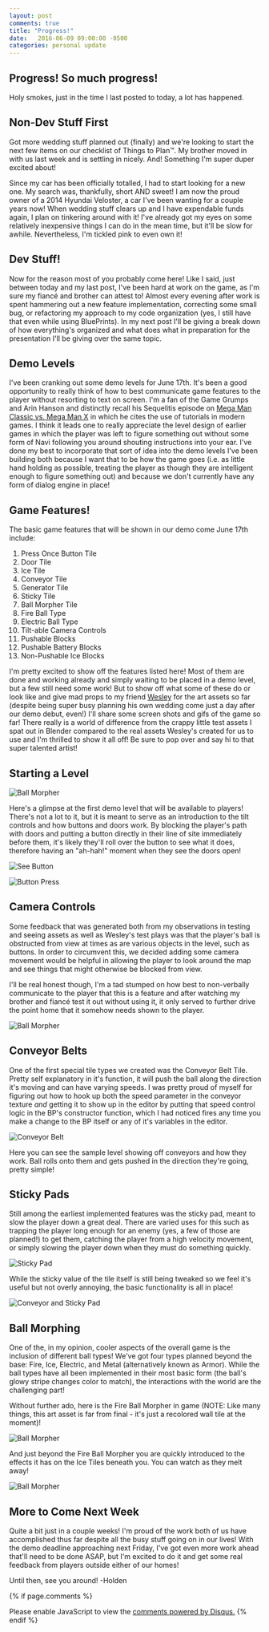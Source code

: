 ```yaml
---
layout: post
comments: true
title: "Progress!"
date:   2016-06-09 09:00:00 -0500
categories: personal update
---
```

Progress! So much progress!
---------------------------
Holy smokes, just in the time I last posted to today, a lot has happened.
 
Non-Dev Stuff First
-------------------
Got more wedding stuff planned out (finally) and we're looking to start the next few items on our checklist of Things
to Plan™. My brother moved in with us last week and is settling in nicely. And! Something I'm super duper excited about!

Since my car has been officially totalled, I had to start looking for a new one. My search was, thankfully, short AND sweet!
I am now the proud owner of a 2014 Hyundai Veloster, a car I've been wanting for a couple years now! When wedding stuff 
clears up and I have expendable funds again, I plan on tinkering around with it! I've already got my eyes on some relatively
inexpensive things I can do in the mean time, but it'll be slow for awhile. Nevertheless, I'm tickled pink to even own it!

Dev Stuff!
----------
Now for the reason most of you probably come here! Like I said, just between today and my last post, I've been hard at work
on the game, as I'm sure my fiancé and brother can attest to! Almost every evening after work is spent hammering out a
new feature implementation, correcting some small bug, or refactoring my approach to my code organization (yes, I still
have that even while using BluePrints). In my next post I'll be giving a break down of how everything's organized and
what does what in preparation for the presentation I'll be giving over the same topic.

Demo Levels
-----------
I've been cranking out some demo levels for June 17th. It's been a good opportunity to really think of how to best communicate
game features to the player without resorting to text on screen. I'm a fan of the Game Grumps and Arin Hanson and distinctly 
recall his Sequelitis episode on [Mega Man Classic vs. Mega Man X](https://www.youtube.com/watch?v=8FpigqfcvlM) in which 
he cites the use of tutorials in modern games. I think it leads one to really appreciate the level design of earlier games
in which the player was left to figure something out without some form of Navi following you around shouting instructions
into your ear. I've done my best to incorporate that sort of idea into the demo levels I've been building both because
I want that to be how the game goes (i.e. as little hand holding as possible, treating the player as though they are
intelligent enough to figure something out) and because we don't currently have any form of dialog engine in place!

Game Features!
--------------
The basic game features that will be shown in our demo come June 17th include:

1. Press Once Button Tile
2. Door Tile
3. Ice Tile
4. Conveyor Tile
5. Generator Tile
6. Sticky Tile
7. Ball Morpher Tile
8. Fire Ball Type
9. Electric Ball Type
10. Tilt-able Camera Controls
11. Pushable Blocks
12. Pushable Battery Blocks
13. Non-Pushable Ice Blocks

I'm pretty excited to show off the features listed here! Most of them are done and working already and simply waiting
to be placed in a demo level, but a few still need some work! But to show off what some of these do or look like and 
give mad props to my friend [Wesley](http://wesleypaquettedesigns.com/) for the art assets so far (despite being super
busy planning his own wedding come just a day after our demo debut, even!) I'll share some screen shots and gifs of
the game so far! There really is a world of difference from the crappy little test assets I spat out in Blender compared
to the real assets Wesley's created for us to use and I'm thrilled to show it all off! Be sure to pop over and say hi to
that super talented artist!

Starting a Level
----------------

![Ball Morpher](../../../../../../images/2016_06_09/gameStart.jpg)

Here's a glimpse at the first demo level that will be available to players! There's not a lot to it, but it is meant to
serve as an introduction to the tilt controls and how buttons and doors work. By blocking the player's path with doors
and putting a button directly in their line of site immediately before them, it's likely they'll roll over the button
to see what it does, therefore having an "ah-hah!" moment when they see the doors open!

![See Button](../../../../../../images/2016_06_09/seeButton.png)

![Button Press](../../../../../../images/2016_06_09/buttonPress.png)

Camera Controls
---------------
Some feedback that was generated both from my observations in testing and seeing assets as well as Wesley's test plays was
that the player's ball is obstructed from view at times as are various objects in the level, such as buttons. In order to
circumvent this, we decided adding some camera movement would be helpful in allowing the player to look around the map
and see things that might otherwise be blocked from view. 

I'll be real honest though, I'm a tad stumped on how best to non-verbally communicate to the player that this is a feature
and after watching my brother and fiancé test it out without using it, it only served to further drive the point home that
it somehow needs shown to the player.

![Ball Morpher](../../../../../../images/2016_06_09/cameraMovement.gif)

Conveyor Belts
--------------
One of the first special tile types we created was the Conveyor Belt Tile. Pretty self explanatory in it's function, it 
will push the ball along the direction it's moving and can have varying speeds. I was pretty proud of myself for figuring 
out how to hook up both the speed parameter in the conveyor texture *and* getting it to show up in the editor by putting 
that speed control logic in the BP's constructor function, which I had noticed fires any time you make a change to the BP
itself or any of it's variables in the editor. 

![Conveyor Belt](../../../../../../images/2016_06_09/conveyors.gif)

Here you can see the sample level showing off conveyors and how they work. Ball rolls onto them and gets pushed in the 
direction they're going, pretty simple!

Sticky Pads
-----------
Still among the earliest implemented features was the sticky pad, meant to slow the player down a great deal. There are
varied uses for this such as trapping the player long enough for an enemy (yes, a few of those are planned!) to get them,
catching the player from a high velocity movement, or simply slowing the player down when they must do something quickly.

![Sticky Pad](../../../../../../images/2016_06_09/stickyPad.gif)

While the sticky value of the tile itself is still being tweaked so we feel it's useful but not overly annoying, the basic
functionality is all in place!

![Conveyor and Sticky Pad](../../../../../../images/2016_06_09/conveyorAndSticky.gif)

Ball Morphing
-------------
One of the, in my opinion, cooler aspects of the overall game is the inclusion of different ball types! We've got four
types planned beyond the base: Fire, Ice, Electric, and Metal (alternatively known as Armor). While the ball types
have all been implemented in their most basic form (the ball's glowy stripe changes color to match), the interactions with
the world are the challenging part! 

Without further ado, here is the Fire Ball Morpher in game (NOTE: Like many things, this art asset is far from final - it's 
just a recolored wall tile at the moment)!

![Ball Morpher](../../../../../../images/2016_06_09/ballMorpher.png)

And just beyond the Fire Ball Morpher you are quickly introduced to the effects it has on the Ice Tiles beneath you. You
can watch as they melt away!

![Ball Morpher](../../../../../../images/2016_06_09/fireMeltingIce.png)

More to Come Next Week
----------------------
Quite a bit just in a couple weeks! I'm proud of the work both of us have accomplished thus far despite all the busy stuff
going on in our lives! With the demo deadline approaching next Friday, I've got even more work ahead that'll need to be done
ASAP, but I'm excited to do it and get some real feedback from players outside either of our homes!

Until then, see you around!
-Holden

{% if page.comments %}
<div id="disqus_thread"></div>
<script>
/**
* RECOMMENDED CONFIGURATION VARIABLES: EDIT AND UNCOMMENT THE SECTION BELOW TO INSERT DYNAMIC VALUES FROM YOUR PLATFORM OR CMS.
* LEARN WHY DEFINING THESE VARIABLES IS IMPORTANT: https://disqus.com/admin/universalcode/#configuration-variables
*/
/*
var disqus_config = function () {
this.page.url = PAGE_URL; // Replace PAGE_URL with your page's canonical URL variable
this.page.identifier = PAGE_IDENTIFIER; // Replace PAGE_IDENTIFIER with your page's unique identifier variable
};
*/
(function() { // DON'T EDIT BELOW THIS LINE
var d = document, s = d.createElement('script');

s.src = '//acrylicorner.disqus.com/embed.js';

s.setAttribute('data-timestamp', +new Date());
(d.head || d.body).appendChild(s);
})();
</script>
<noscript>Please enable JavaScript to view the <a href="https://disqus.com/?ref_noscript" rel="nofollow">comments powered by Disqus.</a></noscript>
{% endif %}